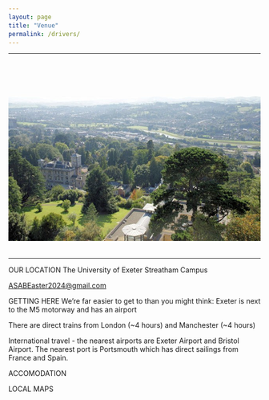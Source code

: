 ```yaml
---
layout: page
title: "Venue"
permalink: /drivers/
---
```

***

<div style="text-align:center"><img class="image center" src="/assets/images/University_of_Exeter,_Streatham_Campus_-_geograph.org.uk_-_1004277.jpg"/></div><br/>

<p></p>

***
OUR LOCATION
The University of Exeter Streatham Campus


ASABEaster2024@gmail.com


GETTING HERE
We’re far easier to get to than you might think: Exeter is next to the M5 motorway and has an airport

There are direct trains from London (~4 hours) and Manchester (~4 hours)


International travel - the nearest airports are Exeter Airport and Bristol Airport. The nearest port is Portsmouth which has direct sailings from France and Spain. 



ACCOMODATION


LOCAL MAPS



